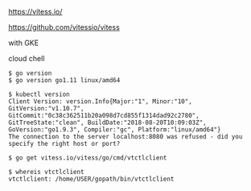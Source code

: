 https://vitess.io/


https://github.com/vitessio/vitess

with GKE


cloud chell

```console
$ go version
$ go version go1.11 linux/amd64
```

```console
$ kubectl version
Client Version: version.Info{Major:"1", Minor:"10", GitVersion:"v1.10.7", GitCommit:"0c38c362511b20a098d7cd855f1314dad92c2780", GitTreeState:"clean", BuildDate:"2018-08-20T10:09:03Z", GoVersion:"go1.9.3", Compiler:"gc", Platform:"linux/amd64"}
The connection to the server localhost:8080 was refused - did you specify the right host or port?
```

```console
$ go get vitess.io/vitess/go/cmd/vtctlclient
```

```console
$ whereis vtctlclient
vtctlclient: /home/USER/gopath/bin/vtctlclient
```

